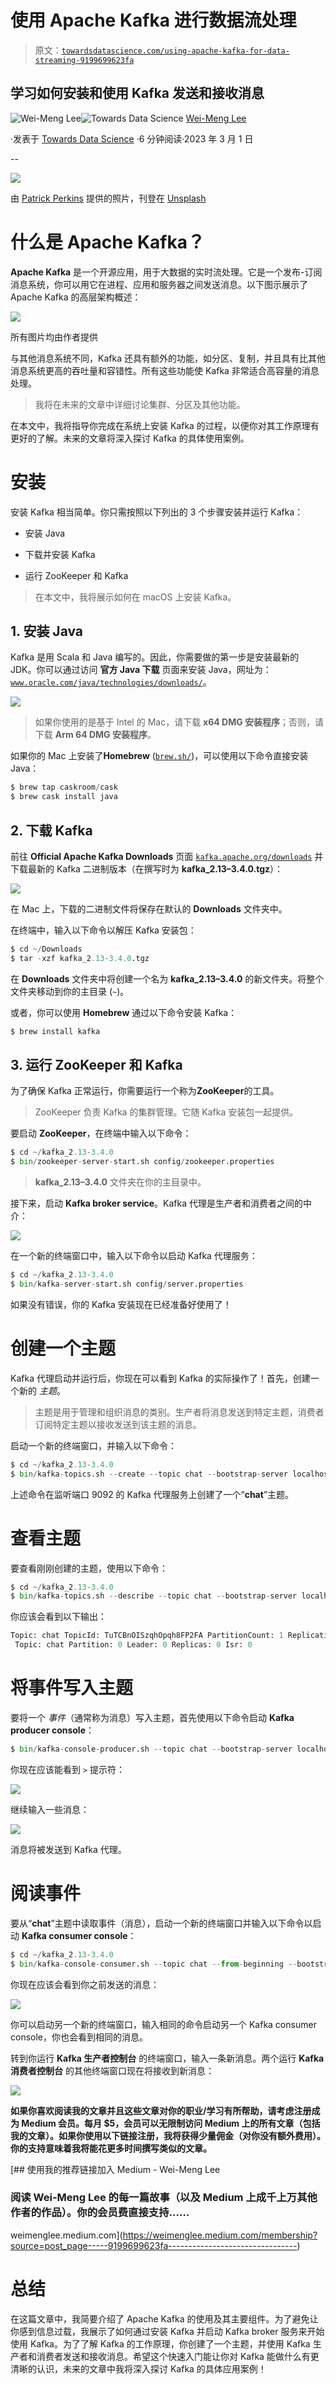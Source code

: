 # 使用 Apache Kafka 进行数据流处理

> 原文：[`towardsdatascience.com/using-apache-kafka-for-data-streaming-9199699623fa`](https://towardsdatascience.com/using-apache-kafka-for-data-streaming-9199699623fa)

## 学习如何安装和使用 Kafka 发送和接收消息

[](https://weimenglee.medium.com/?source=post_page-----9199699623fa--------------------------------)![Wei-Meng Lee](https://weimenglee.medium.com/?source=post_page-----9199699623fa--------------------------------)[](https://towardsdatascience.com/?source=post_page-----9199699623fa--------------------------------)![Towards Data Science](https://towardsdatascience.com/?source=post_page-----9199699623fa--------------------------------) [Wei-Meng Lee](https://weimenglee.medium.com/?source=post_page-----9199699623fa--------------------------------)

·发表于 [Towards Data Science](https://towardsdatascience.com/?source=post_page-----9199699623fa--------------------------------) ·6 分钟阅读·2023 年 3 月 1 日

--

![](img/aa5dbcf7527c9713847a92eb4ee36242.png)

由 [Patrick Perkins](https://unsplash.com/@patrickperkins?utm_source=medium&utm_medium=referral) 提供的照片，刊登在 [Unsplash](https://unsplash.com/?utm_source=medium&utm_medium=referral)

# **什么是 Apache Kafka？**

**Apache Kafka** 是一个开源应用，用于大数据的实时流处理。它是一个发布-订阅消息系统，你可以用它在进程、应用和服务器之间发送消息。以下图示展示了 Apache Kafka 的高层架构概述：

![](img/95f430607d63dc755139271a4ea0632f.png)

所有图片均由作者提供

与其他消息系统不同，Kafka 还具有额外的功能，如分区、复制，并且具有比其他消息系统更高的吞吐量和容错性。所有这些功能使 Kafka 非常适合高容量的消息处理。

> 我将在未来的文章中详细讨论集群、分区及其他功能。

在本文中，我将指导你完成在系统上安装 Kafka 的过程，以便你对其工作原理有更好的了解。未来的文章将深入探讨 Kafka 的具体使用案例。

# 安装

安装 Kafka 相当简单。你只需按照以下列出的 3 个步骤安装并运行 Kafka：

+   安装 Java

+   下载并安装 Kafka

+   运行 ZooKeeper 和 Kafka

> 在本文中，我将展示如何在 macOS 上安装 Kafka。

## 1\. 安装 Java

Kafka 是用 Scala 和 Java 编写的。因此，你需要做的第一步是安装最新的 JDK。你可以通过访问 **官方 Java 下载** 页面来安装 Java，网址为：[`www.oracle.com/java/technologies/downloads/`](https://www.oracle.com/java/technologies/downloads/)。

![](img/768f974094f076fa186697c4ccb3e9dc.png)

> 如果你使用的是基于 Intel 的 Mac，请下载 **x64 DMG 安装程序**；否则，请下载 **Arm 64 DMG 安装程序**。

如果你的 Mac 上安装了**Homebrew** ([`brew.sh/`](https://brew.sh/))，可以使用以下命令直接安装 Java：

```py
$ brew tap caskroom/cask
$ brew cask install java
```

## 2\. 下载 Kafka

前往 **Official Apache Kafka Downloads** 页面 [`kafka.apache.org/downloads`](https://kafka.apache.org/downloads) 并下载最新的 Kafka 二进制版本（在撰写时为 **kafka_2.13–3.4.0.tgz**）：

![](img/ab6acbe4ef79bebd6473ee4d496e4fe0.png)

在 Mac 上，下载的二进制文件将保存在默认的 **Downloads** 文件夹中。

在终端中，输入以下命令以解压 Kafka 安装包：

```py
$ cd ~/Downloads
$ tar -xzf kafka_2.13-3.4.0.tgz
```

在 **Downloads** 文件夹中将创建一个名为 **kafka_2.13–3.4.0** 的新文件夹。将整个文件夹移动到你的主目录 (`~`)。

或者，你可以使用 **Homebrew** 通过以下命令安装 Kafka：

```py
$ brew install kafka
```

## 3\. 运行 ZooKeeper 和 Kafka

为了确保 Kafka 正常运行，你需要运行一个称为**ZooKeeper**的工具。

> ZooKeeper 负责 Kafka 的集群管理。它随 Kafka 安装包一起提供。

要启动 **ZooKeeper**，在终端中输入以下命令：

```py
$ cd ~/kafka_2.13-3.4.0
$ bin/zookeeper-server-start.sh config/zookeeper.properties
```

> **kafka_2.13–3.4.0** 文件夹在你的主目录中。

接下来，启动 **Kafka broker service**。Kafka 代理是生产者和消费者之间的中介：

![](img/5b55e317330c3160be9904813b33285c.png)

在一个新的终端窗口中，输入以下命令以启动 Kafka 代理服务：

```py
$ cd ~/kafka_2.13-3.4.0
$ bin/kafka-server-start.sh config/server.properties
```

如果没有错误，你的 Kafka 安装现在已经准备好使用了！

# 创建一个主题

Kafka 代理启动并运行后，你现在可以看到 Kafka 的实际操作了！首先，创建一个新的 *主题*。

> 主题是用于管理和组织消息的类别。生产者将消息发送到特定主题，消费者订阅特定主题以接收发送到该主题的消息。

启动一个新的终端窗口，并输入以下命令：

```py
$ cd ~/kafka_2.13-3.4.0
$ bin/kafka-topics.sh --create --topic chat --bootstrap-server localhost:9092
```

上述命令在监听端口 9092 的 Kafka 代理服务上创建了一个“**chat**”主题。

# 查看主题

要查看刚刚创建的主题，使用以下命令：

```py
$ cd ~/kafka_2.13-3.4.0
$ bin/kafka-topics.sh --describe --topic chat --bootstrap-server localhost:9092
```

你应该会看到以下输出：

```py
Topic: chat TopicId: TuTCBnOISzqhOpqh8FP2FA PartitionCount: 1 ReplicationFactor: 1 Configs: 
 Topic: chat Partition: 0 Leader: 0 Replicas: 0 Isr: 0
```

# 将事件写入主题

要将一个 *事件*（通常称为消息）写入主题，首先使用以下命令启动 **Kafka producer console**：

```py
$ bin/kafka-console-producer.sh --topic chat --bootstrap-server localhost:9092
```

你现在应该能看到 `>` 提示符：

![](img/434483b2349d5728cbf8c19b1b40258e.png)

继续输入一些消息：

![](img/2e24f069652426eb80eb8c85de617658.png)

消息将被发送到 Kafka 代理。

# 阅读事件

要从“**chat**”主题中读取事件（消息），启动一个新的终端窗口并输入以下命令以启动 **Kafka consumer console**：

```py
$ cd ~/kafka_2.13-3.4.0
$ bin/kafka-console-consumer.sh --topic chat --from-beginning --bootstrap-server localhost:9092
```

你现在应该会看到你之前发送的消息：

![](img/7a144b08f09bd29ad537beac8614ecf4.png)

你可以启动另一个新的终端窗口，输入相同的命令启动另一个 Kafka consumer console，你也会看到相同的消息。

转到你运行 **Kafka 生产者控制台** 的终端窗口，输入一条新消息。两个运行 **Kafka 消费者控制台** 的其他终端窗口现在将接收到新消息：

![](img/a0c81d3360091ec9e262d7b692320690.png)

**如果你喜欢阅读我的文章并且这些文章对你的职业/学习有所帮助，请考虑注册成为 Medium 会员。每月 $5，会员可以无限制访问 Medium 上的所有文章（包括我的文章）。如果你使用以下链接注册，我将获得少量佣金（对你没有额外费用）。你的支持意味着我将能花更多时间撰写类似的文章。**

[](https://weimenglee.medium.com/membership?source=post_page-----9199699623fa--------------------------------) [## 使用我的推荐链接加入 Medium - Wei-Meng Lee

### 阅读 Wei-Meng Lee 的每一篇故事（以及 Medium 上成千上万其他作者的作品）。你的会员费直接支持……

weimenglee.medium.com](https://weimenglee.medium.com/membership?source=post_page-----9199699623fa--------------------------------)

# 总结

在这篇文章中，我简要介绍了 Apache Kafka 的使用及其主要组件。为了避免让你感到信息过载，我展示了如何通过安装 Kafka 并启动 Kafka broker 服务来开始使用 Kafka。为了了解 Kafka 的工作原理，你创建了一个主题，并使用 Kafka 生产者和消费者发送和接收消息。希望这个快速入门能让你对 Kafka 能做什么有更清晰的认识，未来的文章中我将深入探讨 Kafka 的具体应用案例！
